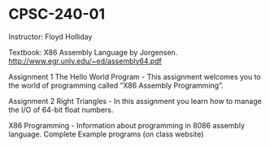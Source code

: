 # CPSC-240-01 

Instructor: Floyd Holliday

Textbook: X86 Assembly Language by Jorgensen. http://www.egr.unlv.edu/~ed/assembly64.pdf

Assignment 1 The Hello World Program - This assignment welcomes you to the world of programming called “X86 Assembly Programming”.

Assignment 2 Right Triangles - In this assignment you learn how to manage the I/O of 64-bit float numbers.

X86 Programming - Information about programming in 8086 assembly language. Complete Example programs (on class website)

